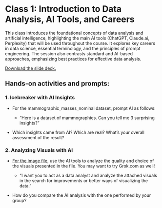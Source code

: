 
# Class 1: Introduction to Data Analysis, AI Tools, and Careers

This class introduces the foundational concepts of data analysis and artificial intelligence, highlighting the main AI tools (ChatGPT, Claude.ai, Perplexity) that will be used throughout the course. It explores key careers in data science, essential terminology, and the principles of prompt engineering. The session also contrasts standard and AI-based approaches, emphasizing best practices for effective data analysis.

[Download the slide deck.](./DA2I_Class01_Introduction.pdf)

## Hands-on activities and prompts:

### 1. Icebreaker with AI Insights
- For the mammographic_masses_nominal dataset, prompt AI as follows:

  - “Here is a dataset of mammographies. Can you tell me 3 surprising insights?”

- Which insights came from AI? Which are real? What’s your overall assessment of the result?

### 2. Analyzing Visuals with AI
- [For the image file](./Class01_FromGoodtoBadPractices_Pictures.png), use the AI tools to analyze the quality and choice of the visuals presented in the file. You may want to try Grok.com as well!

  - “I want you to act as a data analyst and analyze the attached visuals in the search for improvements or better ways of visualizing the data.”

- How do you compare the AI analysis with the one performed by your group?
